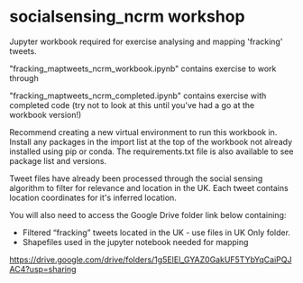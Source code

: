 # socialsensing_ncrm workshop

Jupyter workbook required for exercise analysing and mapping 'fracking' tweets.

"fracking_maptweets_ncrm_workbook.ipynb" contains exercise to work through

"fracking_maptweets_ncrm_completed.ipynb" contains exercise with completed code (try not to look at this until you've had a go at the workbook version!)

Recommend creating a new virtual environment to run this workbook in.
Install any packages in the import list at the top of the workbook not already installed using pip or conda. 
The requirements.txt file is also available to see package list and versions. 

Tweet files have already been processed through the social sensing algorithm to filter for relevance and location in the UK. Each tweet contains location coordinates for it's inferred location.

You will also need to access the Google Drive folder link below containing:
- Filtered “fracking” tweets located in the UK - use files in UK Only folder.
- Shapefiles used in the jupyter notebook needed for mapping

https://drive.google.com/drive/folders/1g5EIEl_GYAZ0GakUF5TYbYqCaiPQJAC4?usp=sharing 
